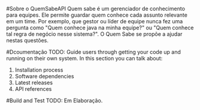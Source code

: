 #Sobre o QuemSabeAPI
Quem sabe é um gerenciador de conhecimento para equipes. Ele permite guardar quem conhece cada assunto relevante em um time. Por exemplo, que gestor ou líder de equipe nunca fez uma pergunta como "Quem conhece java na minha equipe?" ou "Quem conhece tal regra de negócio nesse sistema?". O Quem Sabe se propõe a ajudar nestas questões. 

#Dcoumentação
TODO: Guide users through getting your code up and running on their own system. In this section you can talk about:
1.	Installation process
2.	Software dependencies
3.	Latest releases
4.	API references

#Build and Test
TODO: Em Elaboração.